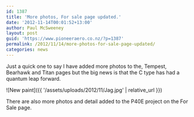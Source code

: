 ```yaml
---
id: 1387
title: 'More photos, For sale page updated.'
date: '2012-11-14T00:01:52+13:00'
author: Paul McSweeney
layout: post
guid: 'https://www.pioneeraero.co.nz/?p=1387'
permalink: /2012/11/14/more-photos-for-sale-page-updated/
categories: news
---
```


Just a quick one to say I have added more photos to the, Tempest, Bearhawk and Titan pages but the big news is that the C type has had a quantum leap forward.

![New paint]({{ '/assets/uploads/2012/11/Jag.jpg' | relative_url }})

There are also more photos and detail added to the P40E project on the For Sale page.
